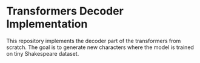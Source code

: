 # Transformers Decoder Implementation

This repository implements the decoder part of the transformers from scratch. The goal is to generate new characters where the model is trained on tiny Shakespeare dataset.
